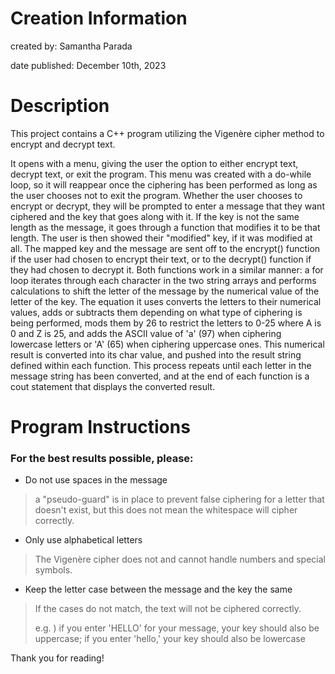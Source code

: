# Creation Information
created by: Samantha Parada

date published: December 10th, 2023

# Description

This project contains a C++ program utilizing the Vigenère cipher method to encrypt and decrypt text.

It opens with a menu, giving the user the option to either encrypt text, decrypt text, or exit the program. This menu was created with a do-while loop, so it will reappear once the ciphering has been performed as long as the user chooses not to exit the program. Whether the user chooses to encrypt or decrypt, they will be prompted to enter a message that they want ciphered and the key that goes along with it. If the key is not the same length as the message, it goes through a function that modifies it to be that length. The user is then showed their "modified" key, if it was modified at all. The mapped key and the message are sent off to the encrypt() function if the user had chosen to encrypt their text, or to the decrypt() function if they had chosen to decrypt it. Both functions work in a similar manner: a for loop iterates through each character in the two string arrays and performs calculations to shift the letter of the message by the numerical value of the letter of the key. The equation it uses converts the letters to their numerical values, adds or subtracts them depending on what type of ciphering is being performed, mods them by 26 to restrict the letters to 0-25 where A is 0 and Z is 25, and adds the ASCII value of 'a' (97) when ciphering lowercase letters or 'A' (65) when ciphering uppercase ones. This numerical result is converted into its char value, and pushed into the result string defined within each function. This process repeats until each letter in the message string has been converted, and at the end of each function is a cout statement that displays the converted result.

# Program Instructions

### For the best results possible, please:
- Do not use spaces in the message
> a "pseudo-guard" is in place to prevent false ciphering for a letter that doesn't exist, but this does not mean the whitespace will cipher correctly.
- Only use alphabetical letters
> The Vigenère cipher does not and cannot handle numbers and special symbols.
- Keep the letter case between the message and the key the same
> If the cases do not match, the text will not be ciphered correctly.
>
> e.g. ) if you enter 'HELLO' for your message, your key should also be uppercase; if you enter 'hello,' your key should also be lowercase

Thank you for reading!
